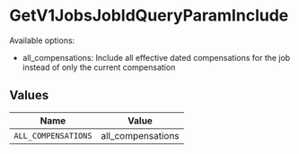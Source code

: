 # GetV1JobsJobIdQueryParamInclude

Available options:
- all_compensations: Include all effective dated compensations for the job instead of only the current compensation


## Values

| Name                | Value               |
| ------------------- | ------------------- |
| `ALL_COMPENSATIONS` | all_compensations   |